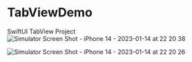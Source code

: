 # TabViewDemo
SwiftUI TabView Project
![Simulator Screen Shot - iPhone 14 - 2023-01-14 at 22 20 38](https://user-images.githubusercontent.com/48647583/212497482-e9019cc5-d3f5-4a17-8f4c-8e8dd17c0241.png)


![Simulator Screen Shot - iPhone 14 - 2023-01-14 at 22 20 26](https://user-images.githubusercontent.com/48647583/212497485-fc295d43-8893-43d3-a940-934b006767ba.png)
